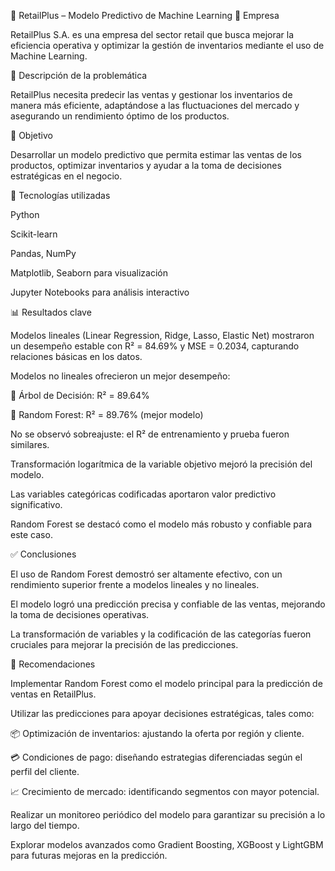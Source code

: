 🛒 RetailPlus – Modelo Predictivo de Machine Learning
📌 Empresa

RetailPlus S.A. es una empresa del sector retail que busca mejorar la eficiencia operativa y optimizar la gestión de inventarios mediante el uso de Machine Learning.

🧐 Descripción de la problemática

RetailPlus necesita predecir las ventas y gestionar los inventarios de manera más eficiente, adaptándose a las fluctuaciones del mercado y asegurando un rendimiento óptimo de los productos.

🎯 Objetivo

Desarrollar un modelo predictivo que permita estimar las ventas de los productos, optimizar inventarios y ayudar a la toma de decisiones estratégicas en el negocio.

🔄 Tecnologías utilizadas

Python

Scikit-learn

Pandas, NumPy

Matplotlib, Seaborn para visualización

Jupyter Notebooks para análisis interactivo

📊 Resultados clave

Modelos lineales (Linear Regression, Ridge, Lasso, Elastic Net) mostraron un desempeño estable con R² = 84.69% y MSE = 0.2034, capturando relaciones básicas en los datos.

Modelos no lineales ofrecieron un mejor desempeño:

🌳 Árbol de Decisión: R² = 89.64%

🌲 Random Forest: R² = 89.76% (mejor modelo)

No se observó sobreajuste: el R² de entrenamiento y prueba fueron similares.

Transformación logarítmica de la variable objetivo mejoró la precisión del modelo.

Las variables categóricas codificadas aportaron valor predictivo significativo.

Random Forest se destacó como el modelo más robusto y confiable para este caso.

✅ Conclusiones

El uso de Random Forest demostró ser altamente efectivo, con un rendimiento superior frente a modelos lineales y no lineales.

El modelo logró una predicción precisa y confiable de las ventas, mejorando la toma de decisiones operativas.

La transformación de variables y la codificación de las categorías fueron cruciales para mejorar la precisión de las predicciones.

🚀 Recomendaciones

Implementar Random Forest como el modelo principal para la predicción de ventas en RetailPlus.

Utilizar las predicciones para apoyar decisiones estratégicas, tales como:

📦 Optimización de inventarios: ajustando la oferta por región y cliente.

💳 Condiciones de pago: diseñando estrategias diferenciadas según el perfil del cliente.

📈 Crecimiento de mercado: identificando segmentos con mayor potencial.

Realizar un monitoreo periódico del modelo para garantizar su precisión a lo largo del tiempo.

Explorar modelos avanzados como Gradient Boosting, XGBoost y LightGBM para futuras mejoras en la predicción.
